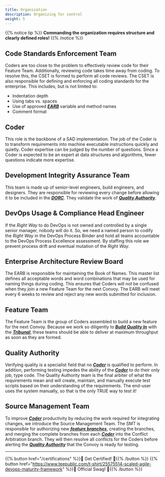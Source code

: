 ```yaml
---
title: Organization
description: Organizing for control
weight: 5
---
```


{{% notice tip %}}
**Commanding the organization requires structure and clearly defined roles!**
{{% /notice %}}

## Code Standards Enforcement Team

Coders are too close to the problem to effectively review code for their Feature Team. Additionally, reviewing code takes time away from coding. To resolve this, the CSET is formed to perform all code reviews. The CSET is also responsible for defining and enforcing all coding standards for the enterprise. This includes, but is not limited to:

* Indentation depth
* Using tabs vs. spaces
* Use of approved *[**EARB**](#enterprise-architecture-review-board)* variable and method names
* Comment format
  
## Coder

This role is the backbone of a SAD implementation. The job of the Coder is to transform requirements into machine executable instructions quickly and quietly. Coder expertise can be judged by the number of questions. Since a Coder is expected to be an expert at data structures and algorithms, fewer questions indicate more expertise.

## Development Integrity Assurance Team

This team is made up of senior-level engineers, build engineers, and designers. They are responsible for reviewing every change before allowing it to be included in the *[**DORC**](/release-convoy/)*. They validate the work of *[**Quality Authority**](#quality-authority)*.  

## DevOps Usage & Compliance Head Engineer

If the *Right Way* to do DevOps is not owned and controlled by a single senior manager, nobody will do it. So, we need a named person to codify the *Right Way* in the DevOps Process Binder and hold all teams accountable to the DevOps Process Excellence assessment. By staffing this role we prevent process drift and eventual mutation of the *Right Way*.

## Enterprise Architecture Review Board

The EARB is responsible for maintaining the Book of Names. This master list defines all acceptable words and word combinations that may be used for naming things during coding. This ensures that Coders will not be confused when they join a new Feature Team for the next Convoy. The EARB will meet every 6 weeks to review and reject any new words submitted for inclusion.

## Feature Team

The Feature Team is the group of Coders assembled to build a new feature for the next Convoy. Because we work so diligently to *[**Build Quality In**](/principles/#build-quality-in)* with the *[**Tribunal**](/release-convoy/#tribunal)*, these teams should be able to deliver at maximum throughput as soon as they are formed.

## Quality Authority

Verifying quality is a specialist field that no *[**Coder**](#coder)* is qualified to perform. In addition, performing testing impedes the ability of the *[**Coder**](#coder)* to do their only job, type code. The Quality Authority team is the final arbiter of what the requirements mean and will create, maintain, and manually execute test scripts based on their understanding of the requirements. The end-user uses the system manually, so that is the only TRUE way to test it!

## Source Management Team

To improve *[**Coder**](#coder)* productivity by reducing the work required for integrating changes, we introduce the Source Management Team. The SMT is responsible for authorizing new *[**feature branches**](/practices/#fractal-based-development)*, creating the branches, and merging the complete branches from each *[**Coder**](#coder)* into the Conflict Arbitration branch. They will then resolve all conflicts for the Coders before alerting the *[**Quality Authority**](#quality-authority)* that the Convoy is ready for testing.

---

{{% button href="/certifications" %}}🏅 Get Certified! 🏅{{% /button %}}
{{% button href="https://www.teepublic.com/t-shirt/25575514-scaled-agile-devops-maturity-framework" %}}💸 Official Swag! 💸{{% /button %}}
